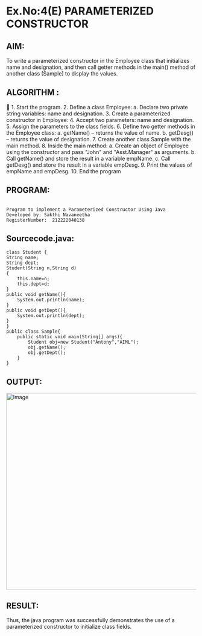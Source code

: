 # Ex.No:4(E)  PARAMETERIZED CONSTRUCTOR
## AIM:
To write a parameterized constructor in the Employee class that initializes name and designation, and then call getter methods in the main() method of another class (Sample) to display the values.

## ALGORITHM :

	1.	Start the program.
2.	Define a class Employee:
    a.	  Declare two private string variables: name and designation.
3.	Create a parameterized constructor in Employee:
4.	Accept two parameters: name and designation.
5.	Assign the parameters to the class fields.
6.	Define two getter methods in the Employee class:
     a.	getName() – returns the value of name.
     b.	getDesg() – returns the value of designation.
7.	Create another class Sample with the main method.
8.	Inside the main method:
     a.	Create an object of Employee using the constructor and pass "John" and "Asst.Manager" as arguments.
     b.	Call getName() and store the result in a variable empName.
     c.	Call getDesg() and store the result in a variable empDesg.
9.	Print the values of empName and empDesg.
10.	End the program


## PROGRAM:
 ```

Program to implement a Parameterized Constructor Using Java
Developed by: Sakthi Navaneetha 
RegisterNumber:  212222040138

```

## Sourcecode.java:

```
class Student {
String name;
String dept;
Student(String n,String d)
{
    this.name=n;
    this.dept=d;
}
public void getName(){
    System.out.println(name);
}
public void getDept(){
    System.out.println(dept);
}
}
public class Sample{
    public static void main(String[] args){
        Student obj=new Student("Antony","AIML");
        obj.getName();
        obj.getDept();
    }
}
```





## OUTPUT:

<img width="521" alt="Image" src="https://github.com/user-attachments/assets/355a1bb0-9995-4a37-8a79-c9930975fb24" />

## RESULT:
Thus, the  java program was successfully demonstrates the use of a parameterized constructor to initialize class fields.

 


